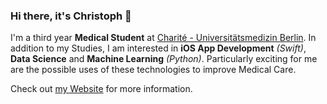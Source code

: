 ### Hi there, it's Christoph 👋
I'm a third year **Medical Student** at [Charité - Universitätsmedizin Berlin](https://www.charite.de). In addition to my Studies, I am interested in **iOS App Development** *(Swift)*, **Data Science** and **Machine Learning** *(Python)*. Particularly exciting for me are the possible uses of these technologies to improve Medical Care.

Check out [my Website](https://www.christophriepe.de) for more information.
